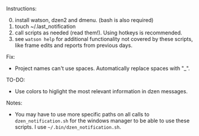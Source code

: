 Instructions:

0. install watson, dzen2 and dmenu. (bash is also required)
1. touch ~/.last_notification
2. call scripts as needed (read them!). Using hotkeys is recommended.
3. see `watson help` for additional functionality not covered by these scripts, like frame edits and reports from previous days.

Fix:
- Project names can't use spaces. Automatically replace spaces with "_".

TO-DO:
- Use colors to higlight the most relevant information in dzen messages.

Notes:
- You may have to use more specific paths on all calls to `dzen_notification.sh` for the windows manager to be able to use these scripts. I use `~/.bin/dzen_notification.sh`.
